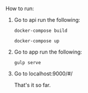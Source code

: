 How to run:
  1. Go to api run the following:

      ```docker-compose build```
 
      ```docker-compose up```
  2. Go to app run the following:
    
      ```gulp serve```

  3. Go to localhost:9000/#/
    
      That's it so far.
